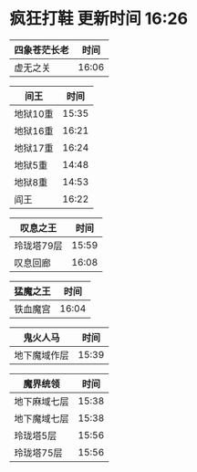 # 疯狂打鞋 更新时间 16:26

| 四象苍茫长老   | 时间    |
|--------|-------|
| 虚无之关 | 16:06 |

| 间王   | 时间    |
|--------|-------|
| 地狱10重 | 15:35 |
| 地狱16重 | 16:21 |
| 地狱17重 | 16:24 |
| 地狱5重 | 14:48 |
| 地狱8重 | 14:53 |
| 阎王 | 16:22 |

| 叹息之王   | 时间    |
|--------|-------|
| 玲珑塔79层 | 15:59 |
| 叹息回廊 | 16:08 |

| 猛魔之王   | 时间    |
|--------|-------|
| 铁血魔宫 | 16:04 |

| 鬼火人马   | 时间    |
|--------|-------|
| 地下魔域作层 | 15:39 |

| 魔界统领   | 时间    |
|--------|-------|
| 地下麻域七层 | 15:38 |
| 地下魔域七层 | 15:38 |
| 玲珑塔5层 | 15:56 |
| 玲珑塔75层 | 15:56 |
